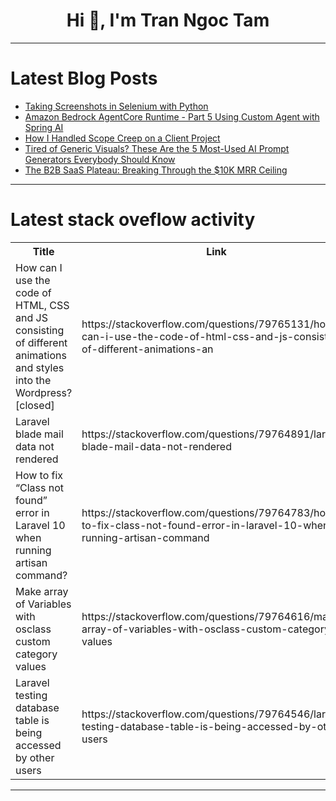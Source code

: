 <h1 align="center">Hi 👋, I'm Tran Ngoc Tam</h1>

---

# Latest Blog Posts 
<!-- BLOG-POST-LIST:START -->
- [Taking Screenshots in Selenium with Python](https://dev.to/guzmanojero/taking-screenshots-in-selenium-with-python-132g)
- [Amazon Bedrock AgentCore Runtime - Part 5 Using Custom Agent with Spring AI](https://dev.to/aws-heroes/amazon-bedrock-agentcore-runtime-part-5-using-custom-agent-with-spring-ai-4n71)
- [How I Handled Scope Creep on a Client Project](https://dev.to/debugger360/how-i-handled-scope-creep-on-a-client-project-3fpe)
- [Tired of Generic Visuals? These Are the 5 Most-Used AI Prompt Generators Everybody Should Know](https://dev.to/werliton/tired-of-generic-visuals-these-are-the-5-most-used-ai-prompt-generators-everybody-should-know-f6p)
- [The B2B SaaS Plateau: Breaking Through the $10K MRR Ceiling](https://dev.to/osamame_igbinosa/the-b2b-saas-plateau-breaking-through-the-10k-mrr-ceiling-401d)
<!-- BLOG-POST-LIST:END -->

---

# Latest stack oveflow activity
<table>
  <tr><th>Title</th><th>Link</th></tr>
  <!-- STACKOVERFLOW:START --><tr><td>How can I use the code of HTML, CSS and JS consisting of different animations and styles into the Wordpress? [closed]</td><td>https://stackoverflow.com/questions/79765131/how-can-i-use-the-code-of-html-css-and-js-consisting-of-different-animations-an</td></tr><tr><td>Laravel blade mail data not rendered</td><td>https://stackoverflow.com/questions/79764891/laravel-blade-mail-data-not-rendered</td></tr><tr><td>How to fix “Class not found” error in Laravel 10 when running artisan command?</td><td>https://stackoverflow.com/questions/79764783/how-to-fix-class-not-found-error-in-laravel-10-when-running-artisan-command</td></tr><tr><td>Make array of Variables with osclass custom category values</td><td>https://stackoverflow.com/questions/79764616/make-array-of-variables-with-osclass-custom-category-values</td></tr><tr><td>Laravel testing database table is being accessed by other users</td><td>https://stackoverflow.com/questions/79764546/laravel-testing-database-table-is-being-accessed-by-other-users</td></tr><!-- STACKOVERFLOW:END -->
</table>

---


